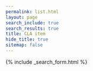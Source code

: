 ```yaml
---
permalink: list.html
layout: page
search_include: true
search_results: true
title: CLA item
hide_title: true
sitemap: false
---
```


{% include _search_form.html %}

<div class="content" id="collbndlrec"><div class="12u 12u$(small)">
</div></div>
